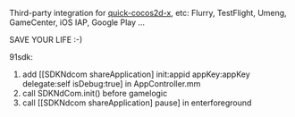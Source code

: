 Third-party integration for [quick-cocos2d-x](https://github.com/dualface/quick-cocos2d-x), etc: Flurry, TestFlight, Umeng, GameCenter, iOS IAP, Google Play ...

SAVE YOUR LIFE :-)

91sdk:

1. add [[SDKNdcom shareApplication] init:appid appKey:appKey delegate:self isDebug:true] in AppController.mm 
2. call SDKNdCom.init() before gamelogic
3. call [[SDKNdcom shareApplication] pause] in enterforeground
